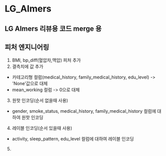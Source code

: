 # LG_AImers
LG AImers 리뷰용 코드 merge 용
---
## 피처 엔지니어링
1. BMI, bp_diff(혈압차,맥압) 피처 추가
2. 결측치에 값 추가
  - 카테고리형 컬럼(medical_history, family_medical_history, edu_level) -> 'None'값으로 대체
  - mean_working 컬럼 -> 0으로 대체
3. 원핫 인코딩(순서 없을때 사용)
  - gender, smoke_status, medical_history, family_medical_history 컬럼에 대하여 원핫 인코딩
4. 레이블 인코딩(순서 있을때 사용)
  - activity, sleep_pattern, edu_level 컬럼에 대하여 레이블 인코딩
5. 
